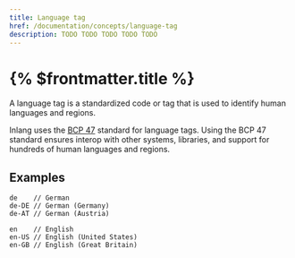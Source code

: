 ```yaml
---
title: Language tag
href: /documentation/concepts/language-tag
description: TODO TODO TODO TODO TODO
---
```


# {% $frontmatter.title %}

A language tag is a standardized code or tag that is used to identify human languages and regions. 

Inlang uses the [BCP 47](https://en.wikipedia.org/wiki/IETF_language_tag) standard for language tags. Using the BCP 47 standard ensures interop with other systems, libraries, and support for hundreds of human languages and regions.

## Examples

```
de    // German
de-DE // German (Germany)
de-AT // German (Austria)

en    // English
en-US // English (United States)
en-GB // English (Great Britain)
```